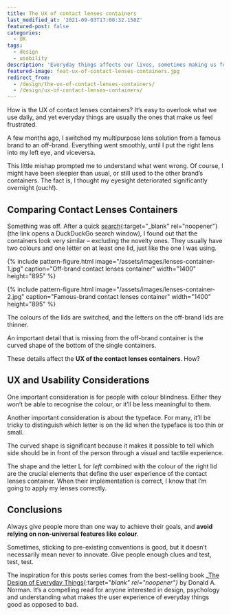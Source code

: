 ```yaml
---
title: The UX of contact lenses containers
last_modified_at: '2021-09-03T17:00:32.158Z'
featured-post: false
categories:
  - UX
tags:
  - design
  - usability
description: 'Everyday things affects our lives, sometimes making us feel frustrated. This time I analyse the UX of contact lenses containers.'
featured-image: feat-ux-of-contact-lenses-containers.jpg
redirect_from:
  - /design/the-ux-of-contact-lenses-containers/
  - /design/ux-of-contact-lenses-containers/
---
```

<p class="lead">How is the UX of contact lenses containers? It’s easy to overlook what we use daily, and yet everyday things are usually the ones that make us feel frustrated.</p>

<!--more-->

A few months ago, I switched my multipurpose lens solution from a famous brand to an off-brand. Everything went smoothly, until I put the right lens into my left eye, and viceversa.

This little mishap prompted me to understand what went wrong. Of course, I might have been sleepier than usual, or still used to the other brand’s containers. The fact is, I thought my eyesight deteriorated significantly overnight (ouch!).

## Comparing Contact Lenses Containers

Something was off. After a quick [search](https://duckduckgo.com/?q=contact+lenses+container&t=ffab&atb=v281-1&iar=images&iax=images&ia=images){:target="_blank" rel="noopener"} (the link opens a DuckDuckGo search window), I found out that the containers look very similar – excluding the novelty ones. They usually have two colours and one letter on at least one lid, just like the one I was using.

{% include pattern-figure.html image="/assets/images/lenses-container-1.jpg" caption="Off-brand contact lenses container" width="1400" height="895" %}

{% include pattern-figure.html image="/assets/images/lenses-container-2.jpg" caption="Famous-brand contact lenses container" width="1400" height="895" %}

The colours of the lids are switched, and the letters on the off-brand lids are thinner.

An important detail that is missing from the off-brand container is the curved shape of the bottom of the single containers.

These details affect the **UX of the contact lenses containers**. How?

## UX and Usability Considerations

One important consideration is for people with colour blindness. Either they won’t be able to recognise the colour, or it’ll be less meaningful to them.

Another important consideration is about the typeface. For many, it’ll be tricky to distinguish which letter is on the lid when the typeface is too thin or small.

The curved shape is significant because it makes it possible to tell which side should be in front of the person through a visual and tactile experience.

The shape and the letter L for _left_ combined with the colour of the right lid are the crucial elements that define the user experience of the contact lenses container. When their implementation is correct, I know that I’m going to apply my lenses correctly.

## Conclusions

Always give people more than one way to achieve their goals, and **avoid relying on non-universal features like colour**.

Sometimes, sticking to pre-existing conventions is good, but it doesn’t necessarily mean never to innovate. Give people enough clues and test, test, test.

The inspiration for this posts series comes from the best-selling book _[The Design of Everyday Things](https://www.goodreads.com/book/show/840.The_Design_of_Everyday_Things){:target="_blank" rel="noopener"}_ by Donald A. Norman. It’s a compelling read for anyone interested in design, psychology and understanding what makes the user experience of everyday things good as opposed to bad.

<!-- <small>Photo by [David Travis](https://unsplash.com/photos/WC6MJ0kRzGw){:target="_blank" rel="noopener"} on Unsplash</small> -->
